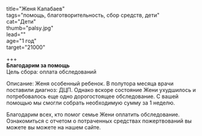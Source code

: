title="Женя Капабаев"  
tags="помощь, благотворительность, сбор средств, дети"  
cat="Дети"  
thumb="palsy.jpg"  
lead=""  
age="1 год"  
target="21000"  
  
+++  
**Благодарим за помощь**  
Цель сбора: оплата обследований 
 
Описание: Женя особенный ребенок. В полутора месяца врачи поставили диагноз: ДЦП. Однако вскоре состояние Жени ухудшилось и потребовалось еще одно дорогостоящее обследование. С вашей помощью мы смогли собрать необходимую сумму за 1 неделю.   

Благодарим всех, кто помог семье Жени оплатить обследование. Ознакомиться с отчетом о потраченных средствах пожертвований вы можете вы можете на нашем сайте.
